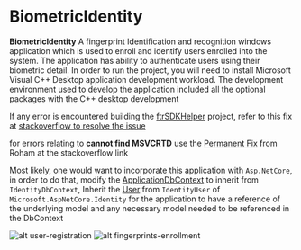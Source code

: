 # BiometricIdentity
**BiometricIdentity**
A fingerprint Identification and recognition windows application which is used to enroll and identify users enrolled into the system.
The application has ability to authenticate users using their biometric detail.
In order to run the project, you will need to install Microsoft Visual C++ Desktop application development workload.
The development environment used to develop the application included all the optional packages with the C++ desktop development

If any error is encountered building the [ftrSDKHelper](../ftrSDKHelper) project, refer to this fix at [stackoverflow to resolve the issue][1]

for errors relating to **cannot find MSVCRTD** use the [Permanent Fix][2] from Roham at the stackoverflow link

Most likely, one would want to incorporate this application with `Asp.NetCore`, in order to do that, modify the [ApplicationDbContext](../BiometricIdentity.Infrastructure/Data/ApplicationDbContext.cs) to inherit from `IdentityDbContext`, Inherit the [User](../BiometricIdentity.Models/Models/User.cs) from `IdentityUser` of `Microsoft.AspNetCore.Identity` for the application to have a reference of the underlying model and any necessary model needed to be referenced in the DbContext

![alt user-registration](../Lib/user-register.PNG "User registration")
![alt fingerprints-enrollment](../Lib/enrollment.PNG "Fingerprint enrollment")

[1]:https://stackoverflow.com/questions/6228112/link-fatal-error-lnk1104-cannot-open-file-msvcrtd-lib/10234077
[2]:https://stackoverflow.com/questions/58946328/microsoft-visual-studio-community-2019-fatal-error-c1083-cannot-open-include-f
